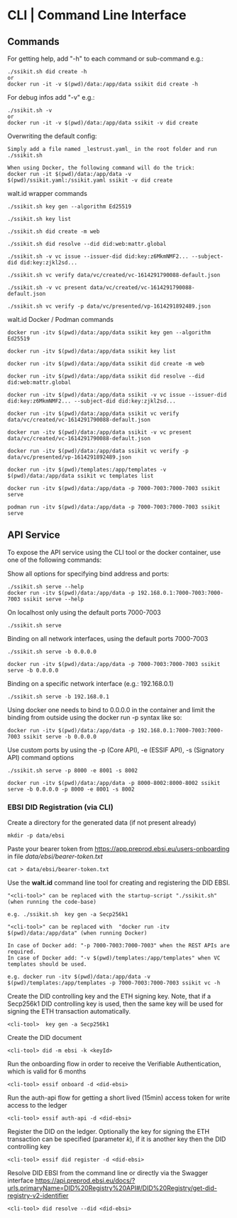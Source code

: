 # CLI | Command Line Interface

## Commands

For getting help, add "-h" to each command or sub-command e.g.:

```
./ssikit.sh did create -h
or
docker run -it -v $(pwd)/data:/app/data ssikit did create -h
```

For debug infos add "-v" e.g.:

```
./ssikit.sh -v
or
docker run -it -v $(pwd)/data:/app/data ssikit -v did create
```

Overwriting the default config:

```
Simply add a file named _lestrust.yaml_ in the root folder and run ./ssikit.sh

When using Docker, the following command will do the trick:
docker run -it $(pwd)/data:/app/data -v $(pwd)/ssikit.yaml:/ssikit.yaml ssikit -v did create
```

walt.id wrapper commands

```
./ssikit.sh key gen --algorithm Ed25519

./ssikit.sh key list

./ssikit.sh did create -m web

./ssikit.sh did resolve --did did:web:mattr.global

./ssikit.sh -v vc issue --issuer-did did:key:z6MkmNMF2... --subject-did did:key:zjkl2sd...

./ssikit.sh vc verify data/vc/created/vc-1614291790088-default.json

./ssikit.sh -v vc present data/vc/created/vc-1614291790088-default.json

./ssikit.sh vc verify -p data/vc/presented/vp-1614291892489.json
```

walt.id Docker / Podman commands

```
docker run -itv $(pwd)/data:/app/data ssikit key gen --algorithm Ed25519

docker run -itv $(pwd)/data:/app/data ssikit key list

docker run -itv $(pwd)/data:/app/data ssikit did create -m web

docker run -itv $(pwd)/data:/app/data ssikit did resolve --did did:web:mattr.global

docker run -itv $(pwd)/data:/app/data ssikit -v vc issue --issuer-did did:key:z6MkmNMF2... --subject-did did:key:zjkl2sd...

docker run -itv $(pwd)/data:/app/data ssikit vc verify data/vc/created/vc-1614291790088-default.json

docker run -itv $(pwd)/data:/app/data ssikit -v vc present data/vc/created/vc-1614291790088-default.json

docker run -itv $(pwd)/data:/app/data ssikit vc verify -p data/vc/presented/vp-1614291892489.json

docker run -itv $(pwd)/templates:/app/templates -v $(pwd)/data:/app/data ssikit vc templates list

docker run -itv $(pwd)/data:/app/data -p 7000-7003:7000-7003 ssikit serve

podman run -itv $(pwd)/data:/app/data -p 7000-7003:7000-7003 ssikit serve
```

## API Service

To expose the API service using the CLI tool or the docker container, use one of the following commands:

Show all options for specifying bind address and ports:

```
./ssikit.sh serve --help
docker run -itv $(pwd)/data:/app/data -p 192.168.0.1:7000-7003:7000-7003 ssikit serve --help
```

On localhost only using the default ports 7000-7003

```
./ssikit.sh serve
```

Binding on all network interfaces, using the default ports 7000-7003

```
./ssikit.sh serve -b 0.0.0.0

docker run -itv $(pwd)/data:/app/data -p 7000-7003:7000-7003 ssikit serve -b 0.0.0.0
```

Binding on a specific network interface (e.g.: 192.168.0.1)

```
./ssikit.sh serve -b 192.168.0.1
```

Using docker one needs to bind to 0.0.0.0 in the container and limit the binding from outside using the docker run -p syntax like so:

```
docker run -itv $(pwd)/data:/app/data -p 192.168.0.1:7000-7003:7000-7003 ssikit serve -b 0.0.0.0
```

Use custom ports by using the -p (Core API), -e (ESSIF API), -s (Signatory API) command options

```
./ssikit.sh serve -p 8000 -e 8001 -s 8002

docker run -itv $(pwd)/data:/app/data -p 8000-8002:8000-8002 ssikit serve -b 0.0.0.0 -p 8000 -e 8001 -s 8002
```

### EBSI DID Registration (via CLI)

Create a directory for the generated data (if not present already)

```
mkdir -p data/ebsi
```

Paste your bearer token from https://app.preprod.ebsi.eu/users-onboarding in file _data/ebsi/bearer-token.txt_

```
cat > data/ebsi/bearer-token.txt 
```

Use the **walt.id** command line tool for creating and registering the DID EBSI.

```
"<cli-tool>" can be replaced with the startup-script "./ssikit.sh" (when running the code-base)

e.g. ./ssikit.sh  key gen -a Secp256k1

"<cli-tool>" can be replaced with  "docker run -itv $(pwd)/data:/app/data" (when running Docker)

In case of Docker add: "-p 7000-7003:7000-7003" when the REST APIs are required.
In case of Docker add: "-v $(pwd)/templates:/app/templates" when VC templates should be used.

e.g. docker run -itv $(pwd)/data:/app/data -v $(pwd)/templates:/app/templates -p 7000-7003:7000-7003 ssikit vc -h
```

Create the DID controlling key and the ETH signing key. Note, that if a Secp256k1 DID controlling key is used, then the same key will be used for signing the ETH transaction automatically.

```
<cli-tool>  key gen -a Secp256k1
```

Create the DID document

```
<cli-tool> did -m ebsi -k <keyId>
```

Run the onboarding flow in order to receive the Verifiable Authentication, which is valid for 6 months

```
<cli-tool> essif onboard -d <did-ebsi>
```

Run the auth-api flow for getting a short lived (15min) access token for write access to the ledger

```
<cli-tool> essif auth-api -d <did-ebsi>
```

Register the DID on the ledger. Optionally the key for signing the ETH transaction can be specified (parameter _k_), if it is another key then the DID controlling key

```
<cli-tool> essif did register -d <did-ebsi> 
```

Resolve DID EBSI from the command line or directly via the Swagger interface https://api.preprod.ebsi.eu/docs/?urls.primaryName=DID%20Registry%20API#/DID%20Registry/get-did-registry-v2-identifier

```
<cli-tool> did resolve --did <did-ebsi> 
```
